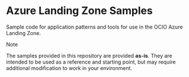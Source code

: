 # Azure Landing Zone Samples

Sample code for application patterns and tools for use in the OCIO Azure Landing Zone.

> [!NOTE]
> The samples provided in this repository are provided **as-is**. They are intended to be used as a reference and starting point, but may require additional modification to work in your environment.
